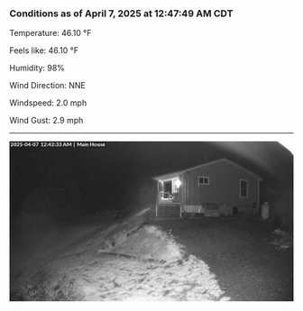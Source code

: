 ### Conditions as of April 7, 2025 at 12:47:49 AM CDT 

Temperature: 46.10 &deg;F

Feels like: 46.10 &deg;F

Humidity: 98%

Wind Direction: NNE

Windspeed: 2.0 mph

Wind Gust: 2.9 mph

---

<img src="./images/latest.jpeg"/>


